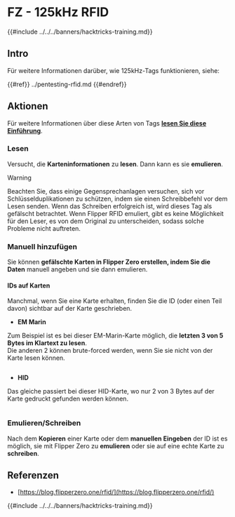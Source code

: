 # FZ - 125kHz RFID

{{#include ../../../banners/hacktricks-training.md}}


## Intro

Für weitere Informationen darüber, wie 125kHz-Tags funktionieren, siehe:


{{#ref}}
../pentesting-rfid.md
{{#endref}}

## Aktionen

Für weitere Informationen über diese Arten von Tags [**lesen Sie diese Einführung**](../pentesting-rfid.md#low-frequency-rfid-tags-125khz).

### Lesen

Versucht, die **Karteninformationen** zu **lesen**. Dann kann es sie **emulieren**.

> [!WARNING]
> Beachten Sie, dass einige Gegensprechanlagen versuchen, sich vor Schlüsselduplikationen zu schützen, indem sie einen Schreibbefehl vor dem Lesen senden. Wenn das Schreiben erfolgreich ist, wird dieses Tag als gefälscht betrachtet. Wenn Flipper RFID emuliert, gibt es keine Möglichkeit für den Leser, es von dem Original zu unterscheiden, sodass solche Probleme nicht auftreten.

### Manuell hinzufügen

Sie können **gefälschte Karten in Flipper Zero erstellen, indem Sie die Daten** manuell angeben und sie dann emulieren.

#### IDs auf Karten

Manchmal, wenn Sie eine Karte erhalten, finden Sie die ID (oder einen Teil davon) sichtbar auf der Karte geschrieben.

- **EM Marin**

Zum Beispiel ist es bei dieser EM-Marin-Karte möglich, die **letzten 3 von 5 Bytes im Klartext zu lesen**.\
Die anderen 2 können brute-forced werden, wenn Sie sie nicht von der Karte lesen können.

<figure><img src="../../../images/image (104).png" alt=""><figcaption></figcaption></figure>

- **HID**

Das gleiche passiert bei dieser HID-Karte, wo nur 2 von 3 Bytes auf der Karte gedruckt gefunden werden können.

<figure><img src="../../../images/image (1014).png" alt=""><figcaption></figcaption></figure>

### Emulieren/Schreiben

Nach dem **Kopieren** einer Karte oder dem **manuellen Eingeben** der ID ist es möglich, sie mit Flipper Zero zu **emulieren** oder sie auf eine echte Karte zu **schreiben**.

## Referenzen

- [https://blog.flipperzero.one/rfid/](https://blog.flipperzero.one/rfid/)


{{#include ../../../banners/hacktricks-training.md}}
